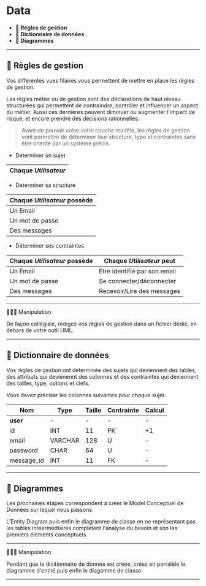 # Data

* 🔖 **Règles de gestion**
* 🔖 **Dictionnaire de données**
* 🔖 **Diagrammes**

___

## 📑 Règles de gestion

Vos différentes vues filaires vous permettent de mettre en place les règles de gestion.

Les règles métier ou de gestion sont des déclarations de haut niveau structurées qui permettent de contraindre, contrôler et influencer un aspect du métier. Aussi ces dernières peuvent diminuer ou augmenter l'impact de risque, et encore prendre des décisions rationnelles.


> Avant de pouvoir créer votre couche modèle, les règles de gestion vont permettre de déterminer leur structure, type et contraintes sans être orienté par un système précis.

* Determiner un sujet

|Chaque *Utilisateur*|
|-|

* Determiner sa structure

|Chaque *Utilisateur* possède
|-|
|Un Email|
|Un mot de passe|
|Des messages|

* Déterminer ses contraintes

|Chaque *Utilisateur* possède|Chaque *Utilisateur* peut|
|-|-|
|Un Email|Etre identifié par son email|
|Un mot de passe|Se connecter/déconnecter|
|Des messages| Recevoir/Lire des messages|

___

👨🏻‍💻 Manipulation

De façon collégiale, rédigez vos règles de gestion dans un fichier dédié, en dehors de votre outil UML.

___

## 📑 Dictionnaire de données

Vos règles de gestion ont determinée des sujets qui deviennent des tables, des attributs qui devienennt des colonnes et des contraintes qui deviennent des tailles, type, options et clefs.

Vous devez préciser les colonnes suivantes pour chaque sujet.

|Nom|Type|Taille|Contrainte|Calcul|
|-|-|-|-|-|
|**user**|-|-|-|-|
|id|INT|11|PK|+1|
|email|VARCHAR|128|U|-|
|password|CHAR|64|U|-|
|message_id|INT|11|FK|-|

___

## 📑 Diagrammes

Les prochaines étapes correspondent à créer le Model Conceptuel de Données sur lequel nous passons.

L'Entity Diagram puis enfin le diagramme de classe en ne représentant pas les tables intéermédiaires complètent l'analyse du besoin et son les premiers éléments conceptuels.

___

👨🏻‍💻 Manipulation

Pendant que le dicitionnaire de donnée est créée, créez en parralèle le diagramme d'entité puis enfin le diagamme de classe.

___